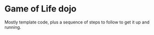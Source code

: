 Game of Life dojo
=================

Mostly template code, plus a sequence of steps to follow to get it up and running.
